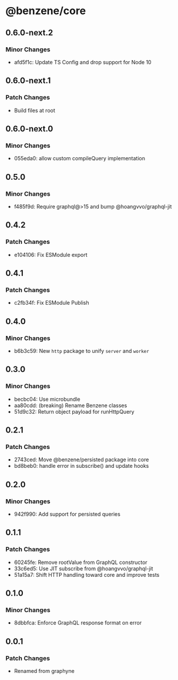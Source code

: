 # @benzene/core

## 0.6.0-next.2

### Minor Changes

- afd5f1c: Update TS Config and drop support for Node 10

## 0.6.0-next.1

### Patch Changes

- Build files at root

## 0.6.0-next.0

### Minor Changes

- 055eda0: allow custom compileQuery implementation

## 0.5.0

### Minor Changes

- f485f9d: Require graphql@>15 and bump @hoangvvo/graphql-jit

## 0.4.2

### Patch Changes

- e104106: Fix ESModule export

## 0.4.1

### Patch Changes

- c2fb34f: Fix ESModule Publish

## 0.4.0

### Minor Changes

- b6b3c59: New `http` package to unify `server` and `worker`

## 0.3.0

### Minor Changes

- becbc04: Use microbundle
- aa80cdd: (breaking) Rename Benzene classes
- 51d9c32: Return object payload for runHttpQuery

## 0.2.1

### Patch Changes

- 2743ced: Move @benzene/persisted package into core
- bd8beb0: handle error in subscribe() and update hooks

## 0.2.0

### Minor Changes

- 942f990: Add support for persisted queries

## 0.1.1

### Patch Changes

- 60245fe: Remove rootValue from GraphQL constructor
- 33c6ed5: Use JIT subscribe from @hoangvvo/graphql-jit
- 51a15a7: Shift HTTP handling toward core and improve tests

## 0.1.0

### Minor Changes

- 8dbbfca: Enforce GraphQL response format on error

## 0.0.1

### Patch Changes

- Renamed from graphyne
